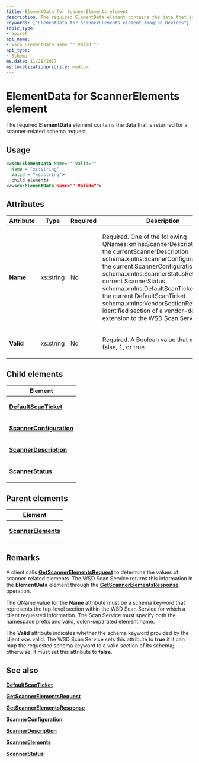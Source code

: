 ```yaml
---
title: ElementData for ScannerElements element
description: The required ElementData element contains the data that is returned for a scanner-related schema request.
keywords: ["ElementData for ScannerElements element Imaging Devices"]
topic_type:
- apiref
api_name:
- wscn ElementData Name "" Valid ""
api_type:
- Schema
ms.date: 11/28/2017
ms.localizationpriority: medium
---
```


# ElementData for ScannerElements element


The required **ElementData** element contains the data that is returned for a scanner-related schema request.

Usage
-----

```xml
<wscn:ElementData Name="" Valid=""
  Name = "xs:string"
  Valid = "xs:string">
  child elements
</wscn:ElementData Name="" Valid="">
```

Attributes
----------

<table>
<colgroup>
<col width="25%" />
<col width="25%" />
<col width="25%" />
<col width="25%" />
</colgroup>
<thead>
<tr class="header">
<th>Attribute</th>
<th>Type</th>
<th>Required</th>
<th>Description</th>
</tr>
</thead>
<tbody>
<tr class="odd">
<td><p><strong><strong>Name</strong></strong></p></td>
<td><p>xs:string</p></td>
<td><p>No</p></td>
<td><p></p>
<p>Required. One of the following QNames:xmlns:ScannerDescriptionReturn the currentScannerDescription schema.xmlns:ScannerConfigurationReturn the current ScannerConfiguration schema.xmlns:ScannerStatusReturn the current ScannerStatus schema.xmlns:DefaultScanTicketReturn the current DefaultScanTicket schema.xmlns:VendorSectionReturn the identified section of a vendor-defined extension to the WSD Scan Service.</p></td>
</tr>
<tr class="even">
<td><p><strong><strong>Valid</strong></strong></p></td>
<td><p>xs:string</p></td>
<td><p>No</p></td>
<td><p></p>
<p>Required. A Boolean value that must be 0, false, 1, or true.</p></td>
</tr>
</tbody>
</table>

## Child elements


<table>
<colgroup>
<col width="100%" />
</colgroup>
<thead>
<tr class="header">
<th>Element</th>
</tr>
</thead>
<tbody>
<tr class="odd">
<td><p><a href="defaultscanticket.md" data-raw-source="[&lt;strong&gt;DefaultScanTicket&lt;/strong&gt;](defaultscanticket.md)"><strong>DefaultScanTicket</strong></a></p></td>
</tr>
<tr class="even">
<td><p><a href="scannerconfiguration.md" data-raw-source="[&lt;strong&gt;ScannerConfiguration&lt;/strong&gt;](scannerconfiguration.md)"><strong>ScannerConfiguration</strong></a></p></td>
</tr>
<tr class="odd">
<td><p><a href="scannerdescription.md" data-raw-source="[&lt;strong&gt;ScannerDescription&lt;/strong&gt;](scannerdescription.md)"><strong>ScannerDescription</strong></a></p></td>
</tr>
<tr class="even">
<td><p><a href="scannerstatus.md" data-raw-source="[&lt;strong&gt;ScannerStatus&lt;/strong&gt;](scannerstatus.md)"><strong>ScannerStatus</strong></a></p></td>
</tr>
</tbody>
</table>

## Parent elements


<table>
<colgroup>
<col width="100%" />
</colgroup>
<thead>
<tr class="header">
<th>Element</th>
</tr>
</thead>
<tbody>
<tr class="odd">
<td><p><a href="scannerelements.md" data-raw-source="[&lt;strong&gt;ScannerElements&lt;/strong&gt;](scannerelements.md)"><strong>ScannerElements</strong></a></p></td>
</tr>
</tbody>
</table>

Remarks
-------

A client calls [**GetScannerElementsRequest**](getscannerelementsrequest.md) to determine the values of scanner-related elements. The WSD Scan Service returns this information in the **ElementData** element through the [**GetScannerElementsResponse**](getscannerelementsresponse.md) operation.

The QName value for the **Name** attribute must be a schema keyword that represents the top-level section within the WSD Scan Service for which a client requested information. The Scan Service must specify both the namespace prefix and valid, colon-separated element name.

The **Valid** attribute indicates whether the schema keyword provided by the client was valid. The WSD Scan Service sets this attribute to **true** if it can map the requested schema keyword to a valid section of its schema; otherwise, it must set this attribute to **false**.

## See also


[**DefaultScanTicket**](defaultscanticket.md)

[**GetScannerElementsRequest**](getscannerelementsrequest.md)

[**GetScannerElementsResponse**](getscannerelementsresponse.md)

[**ScannerConfiguration**](scannerconfiguration.md)

[**ScannerDescription**](scannerdescription.md)

[**ScannerElements**](scannerelements.md)

[**ScannerStatus**](scannerstatus.md)

 

 






